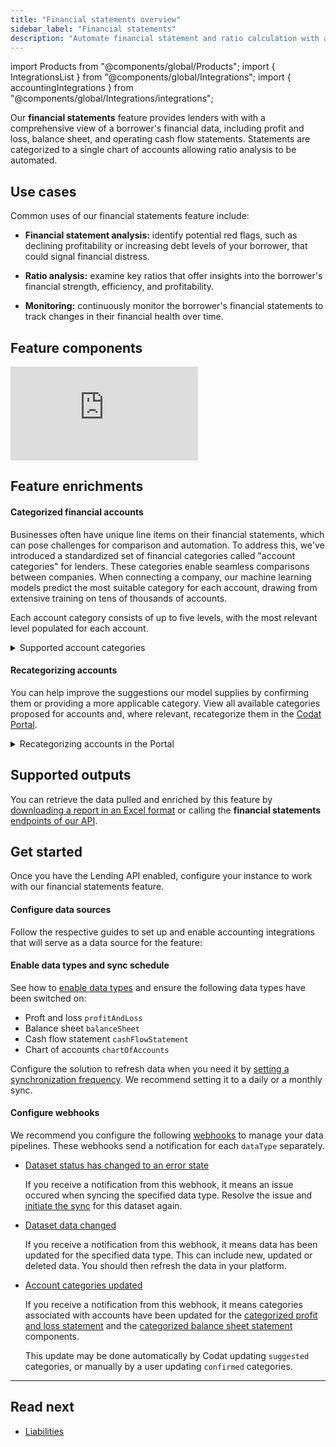 ```yaml
---
title: "Financial statements overview"
sidebar_label: "Financial statements"
description: "Automate financial statement and ratio calculation with a fully standardized profit and loss and balance sheet"
---
```


import Products from "@components/global/Products";
import { IntegrationsList } from "@components/global/Integrations";
import { accountingIntegrations } from "@components/global/Integrations/integrations";

Our **financial statements** feature provides lenders with with a comprehensive view of a borrower's financial data, including profit and loss, balance sheet, and operating cash flow statements. Statements are categorized to a single chart of accounts allowing ratio analysis to be automated.

## Use cases

Common uses of our financial statements feature include:

- **Financial statement analysis:** identify potential red flags, such as declining profitability or increasing debt levels of your borrower, that could signal financial distress.

- **Ratio analysis:** examine key ratios that offer insights into the borrower's financial strength, efficiency, and profitability.

- **Monitoring:** continuously monitor the borrower's financial statements to track changes in their financial health over time.

## Feature components

<iframe
  src="https://docs.google.com/spreadsheets/d/e/2PACX-1vQXnkKj3esBrzpD--pKV_tVTfTHxDPpxz8BBFe2SjcNt6kB2-qcTFDxEye3kxHWu91mYRzLoCjYfpHH/pubhtml?gid=1364518639&amp;single=true&amp;widget=true&amp;headers=false"
  frameborder="0"
  style={{ top: 0, left: 0, width: "100%", height: "450px" }}
></iframe>

## Feature enrichments

#### Categorized financial accounts

Businesses often have unique line items on their financial statements, which can pose challenges for comparison and automation. To address this, we've introduced a standardized set of financial categories called "account categories" for lenders. These categories enable seamless comparisons between companies. When connecting a company, our machine learning models predict the most suitable category for each account, drawing from extensive training on tens of thousands of accounts.

Each account category consists of up to five levels, with the most relevant level populated for each account.

<details>
  <summary>Supported account categories</summary>

  <iframe
    src="https://docs.google.com/spreadsheets/d/e/2PACX-1vRkvocA0AjDFFHTyQ-ivddggN996pn2_FOhzE3iThrFje_RGnAvw1QqvaLKGhWNXHCOpgtekuFqb7xt/pubhtml?widget=true&amp;headers=false"
    frameborder="0"
    style={{ top: 0, left: 0, width: "100%", height: "660px" }}
  ></iframe>
</details>

#### Recategorizing accounts

You can help improve the suggestions our model supplies by confirming them or providing a more applicable category. View all available categories proposed for accounts and, where relevant, recategorize them in the [Codat Portal](https://app.codat.io/).

<details>
  <summary>Recategorizing accounts in the Portal</summary>

1. Navigate to **Companies**, then click the company that requires recategorization. Select **Lending** in the side menu and choose **Categorize accounts** to view the categories for each account.  

  These are ordered by _impact_ by default, which is determined by the current account balance and our confidence in our automatic categorization. 

  ![An image of the Lending Categorization view in the Portal](/img/lending/acct-categorization-v3-2.png)

2. To change the category of an account, select the accounts using the checkbox and click **Recategorize**. 

   Choose an appropriate category from the proposed five levels and click **Recategorize**.  This saves the newly assigned category. 

![An image of the Lending Categorization view in the Portal with an account in process of recategorizing](/img/lending/acct-categorization-v3-3.png)

That's it! Financial statements will return the updated category for the accounts going forward.

</details>

## Supported outputs

You can retrieve the data pulled and enriched by this feature by [downloading a report in an Excel format](/lending/features/excel-download-overview) or calling the **financial statements** [endpoints of our API](/lending-api#/).

## Get started

Once you have the Lending API enabled, configure your instance to work with our financial statements feature. 

#### Configure data sources

Follow the respective guides to set up and enable accounting integrations that will serve as a data source for the feature:

<IntegrationsList integrations={accountingIntegrations} />

#### Enable data types and sync schedule

See how to [enable data types](/core-concepts/data-type-settings#override-the-default-sync-settings) and ensure the following data types have been switched on:

- Proft and loss `profitAndLoss`
- Balance sheet `balanceSheet`
- Cash flow statement `cashFlowStatement`
- Chart of accounts `chartOfAccounts`

Configure the solution to refresh data when you need it by [setting a synchronization frequency](/core-concepts/data-type-settings#choose-a-synchronization-frequency). We recommend setting it to a daily or a monthly sync.

#### Configure webhooks

We recommend you configure the following [webhooks](/using-the-api/webhooks/core-rules-types) to manage your data pipelines. These webhooks send a notification for each `dataType` separately.

- [Dataset status has changed to an error state](/using-the-api/webhooks/core-rules-types#dataset-status-has-changed-to-an-error-state)  

  If you receive a notification from this webhook, it means an issue occured when syncing the specified data type. Resolve the issue and [initiate the sync](/using-the-api/queueing-data-syncs#refresh-data) for this dataset again. 
 
- [Dataset data changed](/using-the-api/webhooks/core-rules-types#dataset-data-changed)  

  If you receive a notification from this webhook, it means data has been updated for the specified data type. This can include new, updated or deleted data. You should then refresh the data in your platform.

- [Account categories updated](/using-the-api/webhooks/core-rules-types#account-categories-updated)

  If you receive a notification from this webhook, it means categories associated with accounts have been updated for the [categorized profit and loss statement](https://docs.codat.io/lending-api#/operations/get-enhanced-profit-and-loss-accounts) and the [categorized balance sheet statement](https://docs.codat.io/lending-api#/operations/get-enhanced-balance-sheet-accounts) components. 
  
  This update may be done automatically by Codat updating `suggested` categories, or manually by a user updating `confirmed` categories.
---

## Read next
- [Liabilities](/lending/features/liabilities-overview)